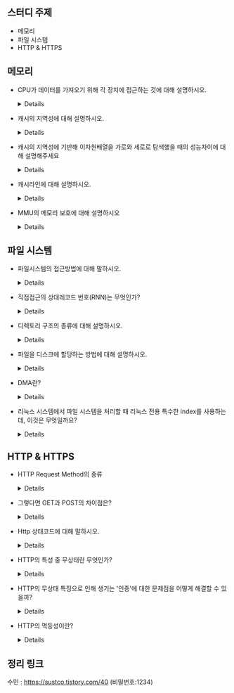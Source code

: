 ## 스터디 주제

* 메모리
* 파일 시스템
* HTTP & HTTPS

## 메모리

- CPU가 데이터를 가져오기 위해 각 장치에 접근하는 것에 대해 설명하시오.

  <details>
  CPU는 캐시메모리, 주기억장치, 보조기억장치 순으로 접근한다.
  캐시 히트할경우 캐시 메모리에서 데이터를 CPU레지스터에 복사한다. 캐시미스가 뜰경우 주기억장치인 메모리에서 찾으며, 찾았을 경우 메모리의 데이터를 캐시 메모리에 복사하고, 캐시 메모리에 복제된 내용을 CPU레지스터에 복사한다. 
  메모리에서 찾지 못했을 경우, 보조기억장치에서 메모리에 적재하고 적재된 내용을 캐시메모리에 복사한다. 그리고 캐시 메모리의 데이터를 CPU레지스터에 복사한다.
  </details>

- 캐시의 지역성에 대해 설명하시오.

  <details>
  A1) 기억 장치 내의 정보를 균일하게 액세스 하는 것이 아니라 한 순간에 특정부분을 집중적으로 참조하는 특성<br>
  A2) 자주 사용될 것 같은 데이터를 담을 때 사용하는 원리<br>
  시간적 지역성 : 사용되었던 데이터가 가까운 시일 내에 한번더 사용될 가능성이 큰 성질<br>
  공간적 지역성 : 사용되었던 데이터의 인접 데이터가 사용될 가능성이 큰 성질<br>
  (이건 추가) 순차적 지역성 : 분기가 발생하지 않는 이상 순차적으로 실행될 가능성이 큰 성질
  </details>

- 캐시의 지역성에 기반해 이차원배열을 가로와 세로로 탐색했을 때의 성능차이에 대해 설명해주세요

  <details>
  반복문 내에 있으므로 시간지역성을 가지며 이 둘의 차이점은 연속적인 공간을 참조하냐 안하냐이다.<br>
  가로로 탐색했을 경우는 공간지역성의 이점을 얻을 수 있어 좀 더 빠른 결과를 나타낸다.
  </details>

- 캐시라인에 대해 설명하시오.

  <details>
  캐시에 목적 데이터가 저장되어 있다면 바로 접근하여 출력할수 있어야 캐시가 의미가 있어진다.
      따라서, 캐시에 저장하는 데이터에는 데이터의 메모리 주소 등을 기록해 둔 태그 를 달아놓게 되고 태그들의 묶음을 캐시라인 이라고 한다.</details>

- MMU의 메모리 보호에 대해 설명하시오

  <details>
    프로세스는 독립적인 메모리 공간을 가져야 되고, 자신의 공간만 접근해야 한다. 따라서 한 프로세스에게 합법적인 주소 영역을 설정하고, 잘못된 접근이 오면 trap을 발생시키며 보호한다.
      base<= x <base+limit 영역밖에서 접근을 요구하면 trap을 발생시킨다. </details>

## 파일 시스템

- 파일시스템의 접근방법에 대해 말하시오.

  <details>
  순차접근과 직접접근이 있다. 순차접근은 가장 간단한 접근방법으로 대부분은 읽기,쓰기이다. 
  디스크에있는 파일을 마치 테이프를 재생하는 것처럼 접근한다. offset을 앞이나 뒤로 옮길수도있다.
  직접접근은 임의접근이라고도 불리우며 예를들어 5번레코드를 원한다면 바로 접근할 수 있는 방법이다. 
  직접접근은 접근하고자 하는 레코드의 시작 주소를 알아야 한다. 이를 해결하기위해 상대레코드 번호가 필요하다.
    </details>

- 직접접근의 상대레코드 번호(RNN)는 무엇인가?

  <details>
  상대 레코드 번호는 디스크상에서 레코드의 절대적 위치를 나타내는 것이 아니라, 레코드가 속한 파일의 시작으로부터 레코드의 위치를 나타내는 것이다. 
  고정 길이 레코드 방식으로 저장된 파일이라면 상대 레코드 번호를 통해 임의 접근을 충분히 구현할 수 있다. 
  그러나 가변 길이 레코드 방식으로 저장된 파일의 경우에는 상대 레코드 번호를 통해 레코드에 접근할 수 없기 때문에 
  각각의 레코드의 상대적 시작 주소를 저장한 별도의 자료구조나 파일을 이용해야 한다.
  </details>

- 디렉토리 구조의 종류에 대해 설명하시오.

  <details>
  Single-level directory, Two-level directory, Tree structured directory, Acyclic-graph directory, General graph directory 등이 있다.
    </details>

- 파일을 디스크에 할당하는 방법에 대해 설명하시오.

  <details>
  Contiguous Allocation, Linked Allocation, Indexed Allocation가 있다. 
  첫번째는 연속적으로 배치하는 방법이며 두번째는 Linked List의 형태로 배치하는 방법이다. 세번째는 index block을 생성해 저장해 놓는 방법이다.
    </details>

- DMA란?

  <details>
  direct memory access(DMA)는 CPU가 개입없이 메모리에서 읽거나 메모리에 쓸 수있는 I/O 모듈 권한을 부여 받았다고 보면 된다. 
  DMA 모듈 자체는 메인 메모리와 I/O 장치 간의 데이터 교환을 제어한다. 
  CPU는 전송의 시작과 끝에만 관여하고 전체 블록이 전송 된 후에만 중단된다
    </details>

- 리눅스 시스템에서 파일 시스템을 처리할 때 리눅스 전용 특수한 index를 사용하는데, 이것은 무엇일까요?

  <details>아이노드(i-node) </details>



## HTTP & HTTPS

- HTTP Request Method의 종류

  <details>
  Get: 자료를 요청할 때 사용<br>
  Post: 자료의 생성을 요청할 때 사용<br>
  Put: 자료의 모든 부분에 대해 수정을 요청할 때 사용<br>
  Patch: 자료의 일부분에 대해 수정을 요청할 때 사용<br>
  Delete: 자료의 삭제를 요청할 때 사용<br>
  뿐만아니라 HEAD, OPTIONS,TRACE,CONNECT가 있다.<br>
  HEAD는 GET과 비슷하지만 웹서버에서의 헤더정보를 보낸다. <br>
      OPTIONS는 시스템에서 지원되는 메소드 종류를 확인가능, TRACE는 루프백 메세지를 호출하기 위해 사용, CONNECT는 프락시 기능을 요청할때 사용.</details>

- 그렇다면 GET과 POST의 차이점은?

  <details>
  GET은 캐시가 가능하고 히스토리에 남으며 길이제한이 있으나 POST는 캐시되지 않으며 히스토리에 남지 않고 길이제한이 없다. POST는 body에 정보를 보냄</details>

- Http 상태코드에 대해 말하시오.

  <details>
  상태 코드는 많은 종류가 있으며, 모두 숫자 세 자리로 이루어져 있다. 아래와 같이 크게 다섯 부류로 나눌 수 있다.<br>
  1XX (조건부 응답): 요청을 받았으며 작업을 계속한다.<br>
  2XX (성공): 클라이언트가 요청한 동작을 수신하여 이해했고, 성공적으로 처리했다.<br>
  3XX (리다이렉션 완료): 클라이언트는 요청을 마치기 위해 추가 동작을 취해야 한다.<br>
  4XX (요청 오류): 클라이언트에 오류가 있음을 나타낸다.<br>
  5XX (서버 오류): 서버가 유효한 요청을 명백하게 수행하지 못했음을 나타낸다.</details>

- HTTP의 특성 중 무상태란 무엇인가?

  <details>
  비연결적인 특성으로 연결이 해제됨과 동시에 서버와 클라이언트가 이전에 요청한 결과에 대해서 잊어버리게 된다. 
  즉, 클라이언트가 이전 요청과 같은 데이터를 원한다고 하더라도 다시 서버에 연결을 하여 동일한 요청을 시도해야 한다. 
  HTTP는 이러한 무상태 특성으로 인해 독립적인 쌍의 요청과 응답을 처리하기 때문에, 단순하고 상태를 저장해야 하는 서버의 부담을 줄일 수 있다.</details>

- HTTP의 무상태 특징으로 인해 생기는 '인증'에 대한 문제점을 어떻게 해결할 수 있을까?

  <details>
  쿠키 : 쿠키는 웹 브라우저가 보관하는 데이터다,웹 서버는 쿠키를 생성하여 웹 브라우저에 정보를 전송할 수 있고, 쿠키는 key-value 형태로 웹 브라우저의 쿠키 저장소에 저장된다. 서버로부터 쿠키를 전달 받은 웹 브라우저는 이후 웹 서버에 요청을 보낼 때 쿠키를 헤더에 실어서 함께 전송한다.<br>
  세션 : 쿠키와 다른 점은, 쿠키는 각 브라우저의 별 도 쿠키 저장소에 저장되는 반면 세션은 서버에 저장이 된다. 웹 브라우저는 각각 별도의 세션을 갖는다. 각 세션을 구분하기 위해 고유 ID를 할당하고, 웹 서버는 각 브라우저에게 세션 ID를 전송한다. 웹 브라우저는 웹 서버에 연결 시 매번 세션 ID를 보내서 웹 서버가 어떤 세션을 사용할 지 알 수 있도록 한다. 이때, 웹 서버와 웹 브라우저가 세션 ID를 주고 받기 위해 사용하는 것이 쿠키다. 세션 ID를 쿠키에 넣는다고 생각하면 된다.<br>
  토큰 : 토큰 기반 인증의 방법으로 많은 웹 서버들은 JWT (JSON Web Token)을 사용한다. 토큰 기반 인증 방식은 유저의 정보가 서버에 저장되지 않는 무상태라는 특징이 있다</details>

- HTTP의 멱등성이란?

  <details>
  특정 HTTP 메서드를 여러 번 요청을 했을 경우, 매번 요청 결과가 같다면 해당 메소드를 멱등성 메소드라고 한다.
  GET, PUT, DELETE가 멱등성 메서드에 속하고 POST는 멱등성 메서드가 아니다.
  같은 POST를 연속적으로 보낸다면 명령은 여러 번 내린 것처럼 부가적인 결과를 가져오기 때문이다.
  </details>

  

## 정리 링크

수민 : https://sustco.tistory.com/40 (비밀번호:1234)
